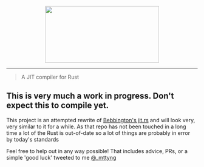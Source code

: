 <p align="center"><img src="https://mttyng.nyc3.digitaloceanspaces.com/lejit.png" height="150" width="300" /></p>

___


> A JIT compiler for Rust


## This is very much a work in progress. Don't expect this to compile yet.

This project is an attempted rewrite of [Bebbington's jit.rs](https://github.com/TomBebbington/jit.rs) and will look very, very similar to it for a while. As that repo has not been touched in a long time a lot of the Rust is out-of-date so a lot of things are probably in error by today's standards

Feel free to help out in any way possible! That includes advice, PRs, or a simple 'good luck' tweeted to me [@_mttyng](https://twitter.com/_mttyng)
